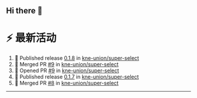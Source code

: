 ## Hi there 👋

<!--

**Here are some ideas to get you started:**

🙋‍♀️ A short introduction - what is your organization all about?
🌈 Contribution guidelines - how can the community get involved?
👩‍💻 Useful resources - where can the community find your docs? Is there anything else the community should know?
🍿 Fun facts - what does your team eat for breakfast?
🧙 Remember, you can do mighty things with the power of [Markdown](https://docs.github.com/github/writing-on-github/getting-started-with-writing-and-formatting-on-github/basic-writing-and-formatting-syntax)
-->


# ⚡ 最新活动

<!--START_SECTION:activity-->
1. 🚀 Published release [0.1.8](https://github.com/kne-union/super-select/releases/tag/0.1.8) in [kne-union/super-select](https://github.com/kne-union/super-select)
2. 🎉 Merged PR [#9](https://github.com/kne-union/super-select/pull/9) in [kne-union/super-select](https://github.com/kne-union/super-select)
3. 💪 Opened PR [#9](https://github.com/kne-union/super-select/pull/9) in [kne-union/super-select](https://github.com/kne-union/super-select)
4. 🚀 Published release [0.1.7](https://github.com/kne-union/super-select/releases/tag/0.1.7) in [kne-union/super-select](https://github.com/kne-union/super-select)
5. 🎉 Merged PR [#8](https://github.com/kne-union/super-select/pull/8) in [kne-union/super-select](https://github.com/kne-union/super-select)
<!--END_SECTION:activity-->

---
